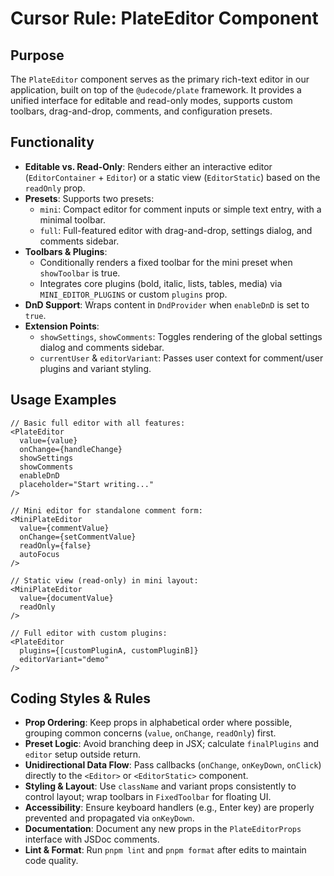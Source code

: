# Cursor Rule: PlateEditor Component

## Purpose
The `PlateEditor` component serves as the primary rich-text editor in our application, built on top of the `@udecode/plate` framework. It provides a unified interface for editable and read-only modes, supports custom toolbars, drag-and-drop, comments, and configuration presets.

## Functionality

- **Editable vs. Read-Only**: Renders either an interactive editor (`EditorContainer` + `Editor`) or a static view (`EditorStatic`) based on the `readOnly` prop.
- **Presets**: Supports two presets:
  - `mini`: Compact editor for comment inputs or simple text entry, with a minimal toolbar.
  - `full`: Full-featured editor with drag-and-drop, settings dialog, and comments sidebar.
- **Toolbars & Plugins**:
  - Conditionally renders a fixed toolbar for the mini preset when `showToolbar` is true.
  - Integrates core plugins (bold, italic, lists, tables, media) via `MINI_EDITOR_PLUGINS` or custom `plugins` prop.
- **DnD Support**: Wraps content in `DndProvider` when `enableDnD` is set to `true`.
- **Extension Points**:
  - `showSettings`, `showComments`: Toggles rendering of the global settings dialog and comments sidebar.
  - `currentUser` & `editorVariant`: Passes user context for comment/user plugins and variant styling.

## Usage Examples

```tsx
// Basic full editor with all features:
<PlateEditor
  value={value}
  onChange={handleChange}
  showSettings
  showComments
  enableDnD
  placeholder="Start writing..."
/>

// Mini editor for standalone comment form:
<MiniPlateEditor
  value={commentValue}
  onChange={setCommentValue}
  readOnly={false}
  autoFocus
/>

// Static view (read-only) in mini layout:
<MiniPlateEditor
  value={documentValue}
  readOnly
/>

// Full editor with custom plugins:
<PlateEditor
  plugins={[customPluginA, customPluginB]}
  editorVariant="demo"
/>
```

## Coding Styles & Rules

- **Prop Ordering**: Keep props in alphabetical order where possible, grouping common concerns (`value`, `onChange`, `readOnly`) first.
- **Preset Logic**: Avoid branching deep in JSX; calculate `finalPlugins` and `editor` setup outside return.
- **Unidirectional Data Flow**: Pass callbacks (`onChange`, `onKeyDown`, `onClick`) directly to the `<Editor>` or `<EditorStatic>` component.
- **Styling & Layout**: Use `className` and variant props consistently to control layout; wrap toolbars in `FixedToolbar` for floating UI.
- **Accessibility**: Ensure keyboard handlers (e.g., Enter key) are properly prevented and propagated via `onKeyDown`.
- **Documentation**: Document any new props in the `PlateEditorProps` interface with JSDoc comments.
- **Lint & Format**: Run `pnpm lint` and `pnpm format` after edits to maintain code quality. 
